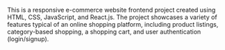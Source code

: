 This is a responsive e-commerce website frontend project created using HTML, CSS, JavaScript, and React.js. The project showcases a variety of features typical of an online shopping platform, including product listings, category-based shopping, a shopping cart, and user authentication (login/signup).
